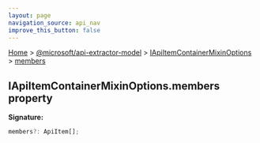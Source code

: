```yaml
---
layout: page
navigation_source: api_nav
improve_this_button: false
---
```



[Home](./index.md) &gt; [@microsoft/api-extractor-model](./api-extractor-model.md) &gt; [IApiItemContainerMixinOptions](./api-extractor-model.iapiitemcontainermixinoptions.md) &gt; [members](./api-extractor-model.iapiitemcontainermixinoptions.members.md)

## IApiItemContainerMixinOptions.members property

<b>Signature:</b>

```typescript
members?: ApiItem[];
```
